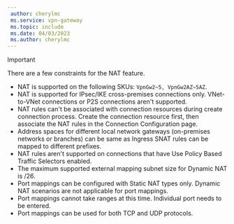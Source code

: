 ```yaml
---
 author: cherylmc
 ms.service: vpn-gateway
 ms.topic: include
 ms.date: 04/03/2023
 ms.author: cherylmc
---
```


> [!IMPORTANT]
> There are a few constraints for the NAT feature.

* NAT is supported on the following SKUs: `VpnGw2~5, VpnGw2AZ~5AZ`.
* NAT is supported for IPsec/IKE cross-premises connections only. VNet-to-VNet connections or P2S connections aren't supported.
* NAT rules can't be associated with connection resources during create connection process. Create the connection resource first, then associate the NAT rules in the Connection Configuration page.
* Address spaces for different local network gateways (on-premises networks or branches) can be same as Ingress SNAT rules can be mapped to different prefixes.
* NAT rules aren't supported on connections that have Use Policy Based Traffic Selectors enabled.
* The maximum supported external mapping subnet size for Dynamic NAT is /26.
* Port mappings can be configured with Static NAT types only. Dynamic NAT scenarios are not applicable for port mappings.
* Port mappings cannot take ranges at this time. Individual port needs to be entered.
* Port mappings can be used for both TCP and UDP protocols.
